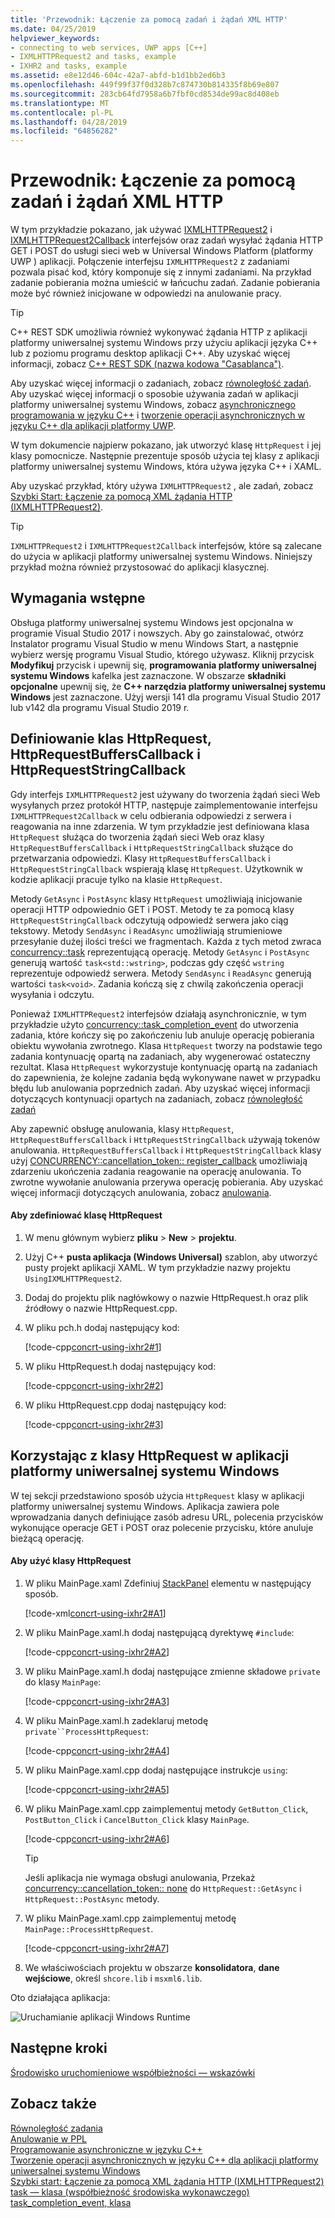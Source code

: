 ```yaml
---
title: 'Przewodnik: Łączenie za pomocą zadań i żądań XML HTTP'
ms.date: 04/25/2019
helpviewer_keywords:
- connecting to web services, UWP apps [C++]
- IXMLHTTPRequest2 and tasks, example
- IXHR2 and tasks, example
ms.assetid: e8e12d46-604c-42a7-abfd-b1d1bb2ed6b3
ms.openlocfilehash: 449f99f37f0d328b7c874730b814335f8b69e807
ms.sourcegitcommit: 283cb64fd7958a6b7fbf0cd8534de99ac8d408eb
ms.translationtype: MT
ms.contentlocale: pl-PL
ms.lasthandoff: 04/28/2019
ms.locfileid: "64856282"
---
```

# <a name="walkthrough-connecting-using-tasks-and-xml-http-requests"></a>Przewodnik: Łączenie za pomocą zadań i żądań XML HTTP

W tym przykładzie pokazano, jak używać [IXMLHTTPRequest2](/windows/desktop/api/msxml6/nn-msxml6-ixmlhttprequest2) i [IXMLHTTPRequest2Callback](/windows/desktop/api/msxml6/nn-msxml6-ixmlhttprequest2callback) interfejsów oraz zadań wysyłać żądania HTTP GET i POST do usługi sieci web w Universal Windows Platform (platformy UWP ) aplikacji. Połączenie interfejsu `IXMLHTTPRequest2` z zadaniami pozwala pisać kod, który komponuje się z innymi zadaniami. Na przykład zadanie pobierania można umieścić w łańcuchu zadań. Zadanie pobierania może być również inicjowane w odpowiedzi na anulowanie pracy.

> [!TIP]
>  C++ REST SDK umożliwia również wykonywać żądania HTTP z aplikacji platformy uniwersalnej systemu Windows przy użyciu aplikacji języka C++ lub z poziomu programu desktop aplikacji C++. Aby uzyskać więcej informacji, zobacz [C++ REST SDK (nazwa kodowa "Casablanca")](https://github.com/Microsoft/cpprestsdk).

Aby uzyskać więcej informacji o zadaniach, zobacz [równoległość zadań](../../parallel/concrt/task-parallelism-concurrency-runtime.md). Aby uzyskać więcej informacji o sposobie używania zadań w aplikacji platformy uniwersalnej systemu Windows, zobacz [asynchronicznego programowania w języku C++](/windows/uwp/threading-async/asynchronous-programming-in-cpp-universal-windows-platform-apps) i [tworzenie operacji asynchronicznych w języku C++ dla aplikacji platformy UWP](../../parallel/concrt/creating-asynchronous-operations-in-cpp-for-windows-store-apps.md).

W tym dokumencie najpierw pokazano, jak utworzyć klasę `HttpRequest` i jej klasy pomocnicze. Następnie prezentuje sposób użycia tej klasy z aplikacji platformy uniwersalnej systemu Windows, która używa języka C++ i XAML.

Aby uzyskać przykład, który używa `IXMLHTTPRequest2` , ale zadań, zobacz [Szybki Start: Łączenie za pomocą XML żądania HTTP (IXMLHTTPRequest2)](/previous-versions/windows/apps/hh770550\(v=win.10\)).

> [!TIP]
>  `IXMLHTTPRequest2` i `IXMLHTTPRequest2Callback` interfejsów, które są zalecane do użycia w aplikacji platformy uniwersalnej systemu Windows. Niniejszy przykład można również przystosować do aplikacji klasycznej.

## <a name="prerequisites"></a>Wymagania wstępne

Obsługa platformy uniwersalnej systemu Windows jest opcjonalna w programie Visual Studio 2017 i nowszych. Aby go zainstalować, otwórz Instalator programu Visual Studio w menu Windows Start, a następnie wybierz wersję programu Visual Studio, którego używasz. Kliknij przycisk **Modyfikuj** przycisk i upewnij się, **programowania platformy uniwersalnej systemu Windows** kafelka jest zaznaczone. W obszarze **składniki opcjonalne** upewnij się, że  **C++ narzędzia platformy uniwersalnej systemu Windows** jest zaznaczone. Użyj wersji 141 dla programu Visual Studio 2017 lub v142 dla programu Visual Studio 2019 r.

## <a name="defining-the-httprequest-httprequestbufferscallback-and-httprequeststringcallback-classes"></a>Definiowanie klas HttpRequest, HttpRequestBuffersCallback i HttpRequestStringCallback

Gdy interfejs `IXMLHTTPRequest2` jest używany do tworzenia żądań sieci Web wysyłanych przez protokół HTTP, następuje zaimplementowanie interfejsu `IXMLHTTPRequest2Callback` w celu odbierania odpowiedzi z serwera i reagowania na inne zdarzenia. W tym przykładzie jest definiowana klasa `HttpRequest` służąca do tworzenia żądań sieci Web oraz klasy `HttpRequestBuffersCallback` i `HttpRequestStringCallback` służące do przetwarzania odpowiedzi. Klasy `HttpRequestBuffersCallback` i `HttpRequestStringCallback` wspierają klasę `HttpRequest`. Użytkownik w kodzie aplikacji pracuje tylko na klasie `HttpRequest`.

Metody `GetAsync` i `PostAsync` klasy `HttpRequest` umożliwiają inicjowanie operacji HTTP odpowiednio GET i POST. Metody te za pomocą klasy `HttpRequestStringCallback` odczytują odpowiedź serwera jako ciąg tekstowy. Metody `SendAsync` i `ReadAsync` umożliwiają strumieniowe przesyłanie dużej ilości treści we fragmentach. Każda z tych metod zwraca [concurrency::task](../../parallel/concrt/reference/task-class.md) reprezentującą operację. Metody `GetAsync` i `PostAsync` generują wartość `task<std::wstring>`, podczas gdy część `wstring` reprezentuje odpowiedź serwera. Metody `SendAsync` i `ReadAsync` generują wartości `task<void>`. Zadania kończą się z chwilą zakończenia operacji wysyłania i odczytu.

Ponieważ `IXMLHTTPRequest2` interfejsów działają asynchronicznie, w tym przykładzie użyto [concurrency::task_completion_event](../../parallel/concrt/reference/task-completion-event-class.md) do utworzenia zadania, które kończy się po zakończeniu lub anuluje operację pobierania obiektu wywołania zwrotnego. Klasa `HttpRequest` tworzy na podstawie tego zadania kontynuację opartą na zadaniach, aby wygenerować ostateczny rezultat. Klasa `HttpRequest` wykorzystuje kontynuację opartą na zadaniach do zapewnienia, że kolejne zadania będą wykonywane nawet w przypadku błędu lub anulowania poprzednich zadań. Aby uzyskać więcej informacji dotyczących kontynuacji opartych na zadaniach, zobacz [równoległość zadań](../../parallel/concrt/task-parallelism-concurrency-runtime.md)

Aby zapewnić obsługę anulowania, klasy `HttpRequest`, `HttpRequestBuffersCallback` i `HttpRequestStringCallback` używają tokenów anulowania. `HttpRequestBuffersCallback` i `HttpRequestStringCallback` klasy użyj [CONCURRENCY::cancellation_token:: register_callback](reference/cancellation-token-class.md#register_callback) umożliwiają zdarzeniu ukończenia zadania reagowanie na operację anulowania. To zwrotne wywołanie anulowania przerywa operację pobierania. Aby uzyskać więcej informacji dotyczących anulowania, zobacz [anulowania](../../parallel/concrt/exception-handling-in-the-concurrency-runtime.md#cancellation).

#### <a name="to-define-the-httprequest-class"></a>Aby zdefiniować klasę HttpRequest

1. W menu głównym wybierz **pliku** > **New** > **projektu**. 

1. Użyj C++ **pusta aplikacja (Windows Universal)** szablon, aby utworzyć pusty projekt aplikacji XAML. W tym przykładzie nazwy projektu `UsingIXMLHTTPRequest2`.

1. Dodaj do projektu plik nagłówkowy o nazwie HttpRequest.h oraz plik źródłowy o nazwie HttpRequest.cpp.

1. W pliku pch.h dodaj następujący kod:

   [!code-cpp[concrt-using-ixhr2#1](../../parallel/concrt/codesnippet/cpp/walkthrough-connecting-using-tasks-and-xml-http-requests_1.h)]

1. W pliku HttpRequest.h dodaj następujący kod:

   [!code-cpp[concrt-using-ixhr2#2](../../parallel/concrt/codesnippet/cpp/walkthrough-connecting-using-tasks-and-xml-http-requests_2.h)]

1. W pliku HttpRequest.cpp dodaj następujący kod:

   [!code-cpp[concrt-using-ixhr2#3](../../parallel/concrt/codesnippet/cpp/walkthrough-connecting-using-tasks-and-xml-http-requests_3.cpp)]

## <a name="using-the-httprequest-class-in-a-uwp-app"></a>Korzystając z klasy HttpRequest w aplikacji platformy uniwersalnej systemu Windows

W tej sekcji przedstawiono sposób użycia `HttpRequest` klasy w aplikacji platformy uniwersalnej systemu Windows. Aplikacja zawiera pole wprowadzania danych definiujące zasób adresu URL, polecenia przycisków wykonujące operacje GET i POST oraz polecenie przycisku, które anuluje bieżącą operację.

#### <a name="to-use-the-httprequest-class"></a>Aby użyć klasy HttpRequest

1. W pliku MainPage.xaml Zdefiniuj [StackPanel](https://msdn.microsoft.com/library/windows/apps/xaml/windows.ui.xaml.controls.stackpanel.aspx) elementu w następujący sposób.

   [!code-xml[concrt-using-ixhr2#A1](../../parallel/concrt/codesnippet/xaml/walkthrough-connecting-using-tasks-and-xml-http-requests_4.xaml)]

2. W pliku MainPage.xaml.h dodaj następującą dyrektywę `#include`:

   [!code-cpp[concrt-using-ixhr2#A2](../../parallel/concrt/codesnippet/cpp/walkthrough-connecting-using-tasks-and-xml-http-requests_5.h)]

3. W pliku MainPage.xaml.h dodaj następujące zmienne składowe `private` do klasy `MainPage`:

   [!code-cpp[concrt-using-ixhr2#A3](../../parallel/concrt/codesnippet/cpp/walkthrough-connecting-using-tasks-and-xml-http-requests_6.h)]

4. W pliku MainPage.xaml.h zadeklaruj metodę `private``ProcessHttpRequest`:

   [!code-cpp[concrt-using-ixhr2#A4](../../parallel/concrt/codesnippet/cpp/walkthrough-connecting-using-tasks-and-xml-http-requests_7.h)]

5. W pliku MainPage.xaml.cpp dodaj następujące instrukcje `using`:

   [!code-cpp[concrt-using-ixhr2#A5](../../parallel/concrt/codesnippet/cpp/walkthrough-connecting-using-tasks-and-xml-http-requests_8.cpp)]

6. W pliku MainPage.xaml.cpp zaimplementuj metody `GetButton_Click`, `PostButton_Click` i `CancelButton_Click` klasy `MainPage`.

   [!code-cpp[concrt-using-ixhr2#A6](../../parallel/concrt/codesnippet/cpp/walkthrough-connecting-using-tasks-and-xml-http-requests_9.cpp)]

   > [!TIP]
   > Jeśli aplikacja nie wymaga obsługi anulowania, Przekaż [concurrency::cancellation_token:: none](reference/cancellation-token-class.md#none) do `HttpRequest::GetAsync` i `HttpRequest::PostAsync` metody.

1. W pliku MainPage.xaml.cpp zaimplementuj metodę `MainPage::ProcessHttpRequest`.

   [!code-cpp[concrt-using-ixhr2#A7](../../parallel/concrt/codesnippet/cpp/walkthrough-connecting-using-tasks-and-xml-http-requests_10.cpp)]

8. We właściwościach projektu w obszarze **konsolidatora**, **dane wejściowe**, określ `shcore.lib` i `msxml6.lib`.

Oto działająca aplikacja:

![Uruchamianie aplikacji Windows Runtime](../../parallel/concrt/media/concrt_usingixhr2.png "uruchomionej aplikacji Windows Runtime")

## <a name="next-steps"></a>Następne kroki

[Środowisko uruchomieniowe współbieżności — wskazówki](../../parallel/concrt/concurrency-runtime-walkthroughs.md)

## <a name="see-also"></a>Zobacz także

[Równoległość zadania](../../parallel/concrt/task-parallelism-concurrency-runtime.md)<br/>
[Anulowanie w PPL](cancellation-in-the-ppl.md)<br/>
[Programowanie asynchroniczne w języku C++](/windows/uwp/threading-async/asynchronous-programming-in-cpp-universal-windows-platform-apps)<br/>
[Tworzenie operacji asynchronicznych w języku C++ dla aplikacji platformy uniwersalnej systemu Windows](../../parallel/concrt/creating-asynchronous-operations-in-cpp-for-windows-store-apps.md)<br/>
[Szybki start: Łączenie za pomocą XML żądania HTTP (IXMLHTTPRequest2)](/previous-versions/windows/apps/hh770550\(v=win.10\))
[task — klasa (współbieżność środowiska wykonawczego)](../../parallel/concrt/reference/task-class.md)<br/>
[task_completion_event, klasa](../../parallel/concrt/reference/task-completion-event-class.md)
